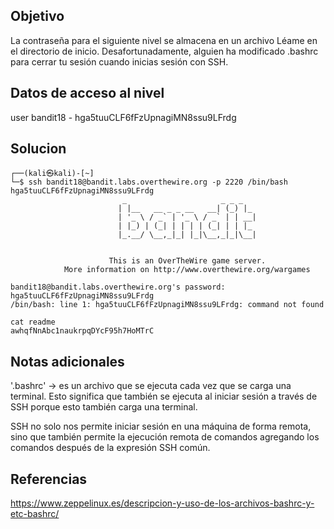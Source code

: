 ## Objetivo 

La contraseña para el siguiente nivel se almacena en un archivo Léame en el directorio de inicio. Desafortunadamente, alguien ha modificado .bashrc para cerrar tu sesión cuando inicias sesión con SSH.
## Datos de acceso al nivel

user bandit18 -
hga5tuuCLF6fFzUpnagiMN8ssu9LFrdg
## Solucion

```
┌──(kali㉿kali)-[~]
└─$ ssh bandit18@bandit.labs.overthewire.org -p 2220 /bin/bash
hga5tuuCLF6fFzUpnagiMN8ssu9LFrdg
                         _                     _ _ _   
                        | |__   __ _ _ __   __| (_) |_ 
                        | '_ \ / _` | '_ \ / _` | | __|
                        | |_) | (_| | | | | (_| | | |_ 
                        |_.__/ \__,_|_| |_|\__,_|_|\__|
                                                       

                      This is an OverTheWire game server. 
            More information on http://www.overthewire.org/wargames

bandit18@bandit.labs.overthewire.org's password: 
hga5tuuCLF6fFzUpnagiMN8ssu9LFrdg
/bin/bash: line 1: hga5tuuCLF6fFzUpnagiMN8ssu9LFrdg: command not found

cat readme
awhqfNnAbc1naukrpqDYcF95h7HoMTrC
```

## Notas adicionales

'.bashrc' -> es un archivo que se ejecuta cada vez que se carga una terminal. Esto significa que también se ejecuta al iniciar sesión a través de SSH porque esto también carga una terminal.

SSH no solo nos permite iniciar sesión en una máquina de forma remota, sino que también permite la ejecución remota de comandos agregando los comandos después de la expresión SSH común.
## Referencias 


https://www.zeppelinux.es/descripcion-y-uso-de-los-archivos-bashrc-y-etc-bashrc/
